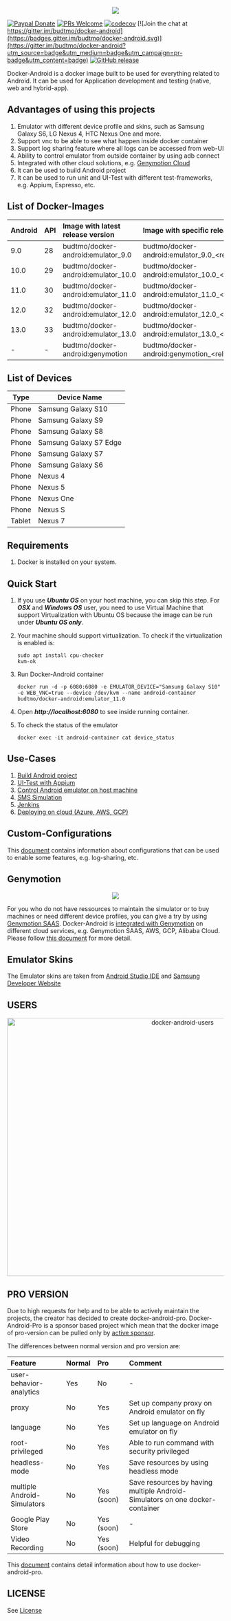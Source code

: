 
<p align="center">
  <img id="header" src="./images/logo_docker-android.png" />
</p>


[![Paypal Donate](https://img.shields.io/badge/paypal-donate-blue.svg)](http://paypal.me/budtmo) [![PRs Welcome](https://img.shields.io/badge/PRs-welcome-brightgreen.svg?style=flat-square)](http://makeapullrequest.com) [![codecov](https://codecov.io/gh/budtmo/docker-android/branch/master/graph/badge.svg)](https://codecov.io/gh/budtmo/docker-android) [![Join the chat at https://gitter.im/budtmo/docker-android](https://badges.gitter.im/budtmo/docker-android.svg)](https://gitter.im/budtmo/docker-android?utm_source=badge&utm_medium=badge&utm_campaign=pr-badge&utm_content=badge) [![GitHub release](https://img.shields.io/github/release/budtmo/docker-android.svg)](https://github.com/budtmo/docker-android/releases)

Docker-Android is a docker image built to be used for everything related to Android. It can be used for Application development and testing (native, web and hybrid-app).

Advantages of using this projects
---------------------------------
1. Emulator with different device profile and skins, such as Samsung Galaxy S6, LG Nexus 4, HTC Nexus One and more.
2. Support vnc to be able to see what happen inside docker container
3. Support log sharing feature where all logs can be accessed from web-UI 
4. Ability to control emulator from outside container by using adb connect
5. Integrated with other cloud solutions, e.g. [Genymotion Cloud](https://www.genymotion.com/cloud/)
6. It can be used to build Android project
7. It can be used to run unit and UI-Test with different test-frameworks, e.g. Appium, Espresso, etc.

List of Docker-Images
---------------------
|Android   |API   |Image with latest release version   |Image with specific release version|
|:---|:---|:---|:---|
|9.0|28|budtmo/docker-android:emulator_9.0|budtmo/docker-android:emulator_9.0_<release_version>|
|10.0|29|budtmo/docker-android:emulator_10.0|budtmo/docker-android:emulator_10.0_<release_version>|
|11.0|30|budtmo/docker-android:emulator_11.0|budtmo/docker-android:emulator_11.0_<release_version>|
|12.0|32|budtmo/docker-android:emulator_12.0|budtmo/docker-android:emulator_12.0_<release_version>|
|13.0|33|budtmo/docker-android:emulator_13.0|budtmo/docker-android:emulator_13.0_<release_version>|
|-|-|budtmo/docker-android:genymotion|budtmo/docker-android:genymotion_<release_version>|

List of Devices
---------------

Type   | Device Name
-----  | -----
Phone  | Samsung Galaxy S10
Phone  | Samsung Galaxy S9
Phone  | Samsung Galaxy S8
Phone  | Samsung Galaxy S7 Edge
Phone  | Samsung Galaxy S7
Phone  | Samsung Galaxy S6
Phone  | Nexus 4
Phone  | Nexus 5
Phone  | Nexus One
Phone  | Nexus S
Tablet | Nexus 7

Requirements
------------

1. Docker is installed on your system.

Quick Start
-----------

1. If you use ***Ubuntu OS*** on your host machine, you can skip this step. For ***OSX*** and ***Windows OS*** user, you need to use Virtual Machine that support Virtualization with Ubuntu OS because the image can be run under ***Ubuntu OS only***.

2. Your machine should support virtualization. To check if the virtualization is enabled is:
    ```
    sudo apt install cpu-checker
    kvm-ok
    ```

3. Run Docker-Android container
    ```
    docker run -d -p 6080:6080 -e EMULATOR_DEVICE="Samsung Galaxy S10" -e WEB_VNC=true --device /dev/kvm --name android-container budtmo/docker-android:emulator_11.0
    ```

4. Open ***http://localhost:6080*** to see inside running container.

5. To check the status of the emulator
    ```
    docker exec -it android-container cat device_status
    ```

Use-Cases
---------

1. [Build Android project](./documentations/USE_CASE_BUILD_ANDROID_PROJECT.md)
2. [UI-Test with Appium](./documentations/USE_CASE_APPIUM.md)
3. [Control Android emulator on host machine](./documentations/USE_CASE_CONTROL_EMULATOR.md)
4. [SMS Simulation](./documentations/USE_CASE_SMS.md)
5. [Jenkins](./documentations/USE_CASE_JENKINS.md)
6. [Deploying on cloud (Azure, AWS, GCP)](./documentations/USE_CASE_CLOUD.md)

Custom-Configurations
---------------------

This [document](./documentations/CUSTOM_CONFIGURATIONS.md) contains information about configurations that can be used to enable some features, e.g. log-sharing, etc.

Genymotion
----------

<p align="center">
  <img id="geny" src="./images/logo_genymotion_and_dockerandroid.png" />
</p>

For you who do not have ressources to maintain the simulator or to buy machines or need different device profiles, you can give a try by using [Genymotion SAAS](https://cloud.geny.io/). Docker-Android is [integrated with Genymotion](https://www.genymotion.com/blog/partner_tag/docker/) on different cloud services, e.g. Genymotion SAAS, AWS, GCP, Alibaba Cloud. Please follow [this document](./documentations/THIRD_PARTY_GENYMOTION.md) for more detail.

Emulator Skins
--------------
The Emulator skins are taken from [Android Studio IDE](https://developer.android.com/studio) and [Samsung Developer Website](https://developer.samsung.com/)

USERS
-----

<a href="https://lookerstudio.google.com/s/iGaemHJqQvg">
  <p align="center">
    <img src="./images/docker-android_users.png" alt="docker-android-users" width="800" height="600">
  </p>
</a>

PRO VERSION
-----------

Due to high requests for help and to be able to actively maintain the projects, the creator has decided to create docker-android-pro. Docker-Android-Pro is a sponsor based project which mean that the docker image of pro-version can be pulled only by [active sponsor](https://github.com/sponsors/budtmo).

The differences between normal version and pro version are:

|Feature   |Normal   |Pro   |Comment|
|:---|:---|:---|:---|
|user-behavior-analytics|Yes|No|-|
|proxy|No|Yes|Set up company proxy on Android emulator on fly|
|language|No|Yes|Set up language on Android emulator on fly|
|root-privileged|No|Yes|Able to run command with security privileged|
|headless-mode|No|Yes|Save resources by using headless mode|
|multiple Android-Simulators|No|Yes (soon)|Save resources by having multiple Android-Simulators on one docker-container|
|Google Play Store|No|Yes (soon)|-|
|Video Recording|No|Yes (soon)|Helpful for debugging|

This [document](./documentations/DOCKER-ANDROID-PRO.md) contains detail information about how to use docker-android-pro.

LICENSE
-------
See [License](LICENSE.md)

